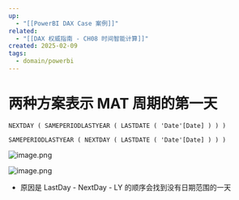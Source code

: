 ```yaml
---
up:
  - "[[PowerBI DAX Case 案例]]"
related:
  - "[[DAX 权威指南 - CH08 时间智能计算]]"
created: 2025-02-09
tags:
  - domain/powerbi
---
```

# 两种方案表示 MAT 周期的第一天

`NEXTDAY ( SAMEPERIODLASTYEAR ( LASTDATE ( 'Date'[Date] ) ) )`

`SAMEPERIODLASTYEAR ( NEXTDAY ( LASTDATE ( 'Date'[Date] ) ) )`


![image.png](https://s1.vika.cn/space/2025/02/09/7e95781106a84666b76345d8470d2f9d)

![image.png](https://s1.vika.cn/space/2025/02/09/86bb7979b86f499c9724d47c6ad16395)

- 原因是 LastDay - NextDay - LY 的顺序会找到没有日期范围的一天
